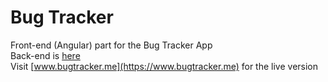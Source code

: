 # Bug Tracker
Front-end (Angular) part for the Bug Tracker App</br>
Back-end is [here](https://github.com/yuriyny/spring-bug-tracker)</br>
Visit [www.bugtracker.me](https://www.bugtracker.me) for the live version

